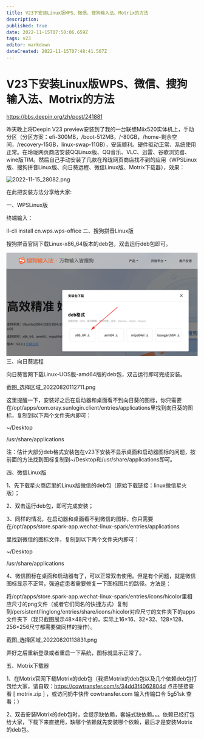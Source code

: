 ```yaml
---
title: V23下安装Linux版WPS、微信、搜狗输入法、Motrix的方法
description: 
published: true
date: 2022-11-15T07:50:06.659Z
tags: v23
editor: markdown
dateCreated: 2022-11-15T07:48:41.507Z
---
```


# V23下安装Linux版WPS、微信、搜狗输入法、Motrix的方法

https://bbs.deepin.org/zh/post/241881

昨天晚上将Deepin V23 preview安装到了我的一台联想Miix520实体机上，手动分区（分区方案：efi-300MB，/boot-512MB，/-80GB，/home-剩余空间，/recovery-15GB，linux-swap-11GB），安装顺利。硬件驱动正常、系统使用正常。在玲珑网页商店安装QQLinux版、QQ音乐、VLC、迅雷、谷歌浏览器、wine版TIM。然后自己手动安装了几款在玲珑网页商店找不到的应用（WPSLinux版、搜狗拼音Linux版、向日葵远程、微信Linux版、Motrix下载器），效果：

![2022-11-15_28082.png](/2022-11-15_28082.png)

在此把安装方法分享给大家:

一、WPSLinux版

终端输入：

ll-cli install cn.wps.wps-office
二、搜狗拼音Linux版

搜狗拼音官网下载Linux-x86_64版本的deb包，双击运行deb包即可。

![2022-11-15_82879.png](/2022-11-15_82879.png)
三、向日葵远程

向日葵官网下载Linux-UOS版-amd64版的deb包，双击运行即可完成安装。

截图_选择区域_20220820112711.png

这里提醒一下，安装好之后在启动器和桌面看不到向日葵的图标，你只需要在/opt/apps/com.oray.sunlogin.client/entries/applications里找到向日葵的图标，复制到以下两个文件夹内即可：

~/Desktop

/usr/share/applications

注：估计大部分deb格式安装包在v23下安装不显示桌面和启动器图标的问题，按前面的方法找到图标复制到~/Desktop和/usr/share/applications即可。

四、微信Linux版

1、先下载星火商店里的Linux版微信的deb包（原始下载链接：linux微信星火版）；

2、双击运行deb包，即可完成安装；

3、同样的情况，在启动器和桌面看不到微信的图标，你只需要在/opt/apps/store.spark-app.wechat-linux-spark/entries/applications

里找到微信的图标文件，复制到以下两个文件夹内即可：

~/Desktop

/usr/share/applications

4、微信图标在桌面和启动器有了，可以正常双击使用。但是有个问题，就是微信图标显示不正常，强迫症患者需要修复一下图标图片的路径。方法是：

将/opt/apps/store.spark-app.wechat-linux-spark/entries/icons/hicolor里相应尺寸的png文件（或者它们同名的快捷方式）复制到/persistent/linglong/entries/share/icons/hicolor对应尺寸的文件夹下的apps文件夹下（我只截图展示48×48尺寸的，实际上16×16、32×32、128×128、256×256尺寸都需要做同样的操作）。

截图_选择区域_20220820113831.png

弄好之后重新登录或者重启一下系统，图标就显示正常了。

五、Motrix下载器

1、在Motrix官网下载Motrix的deb包（我把Motrix的deb包以及几个依赖deb包打包给大家，请自取：https://cowtransfer.com/s/34dd3f4062804d 点击链接查看 [ motrix.zip ] ，或访问奶牛快传 cowtransfer.com 输入传输口令 5g51sk 查看；）

2、双击安装Motrix的deb包时，会提示缺依赖，套娃式缺依赖。。。依赖已经打包给大家，下载下来直接用，缺哪个依赖就先安装哪个依赖，最后才是安装Motrix的deb包。